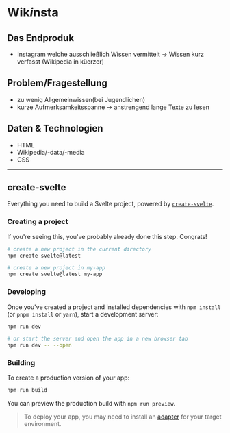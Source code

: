 # Wik*i*nsta

## Das Endproduk

- Instagram welche ausschließlich Wissen vermittelt
  -> Wissen kurz verfasst (Wikipedia in küerzer)

## Problem/Fragestellung

- zu wenig Allgemeinwissen(bei Jugendlichen)
- kurze Aufmerksamkeitsspanne
  -> anstrengend lange Texte zu lesen

## Daten & Technologien

- HTML
- Wikipedia/-data/-media
- CSS

---

## create-svelte

Everything you need to build a Svelte project, powered by [`create-svelte`](https://github.com/sveltejs/kit/tree/main/packages/create-svelte).

### Creating a project

If you're seeing this, you've probably already done this step. Congrats!

```bash
# create a new project in the current directory
npm create svelte@latest

# create a new project in my-app
npm create svelte@latest my-app
```

### Developing

Once you've created a project and installed dependencies with `npm install` (or `pnpm install` or `yarn`), start a development server:

```bash
npm run dev

# or start the server and open the app in a new browser tab
npm run dev -- --open
```

### Building

To create a production version of your app:

```bash
npm run build
```

You can preview the production build with `npm run preview`.

> To deploy your app, you may need to install an [adapter](https://kit.svelte.dev/docs/adapters) for your target environment.
